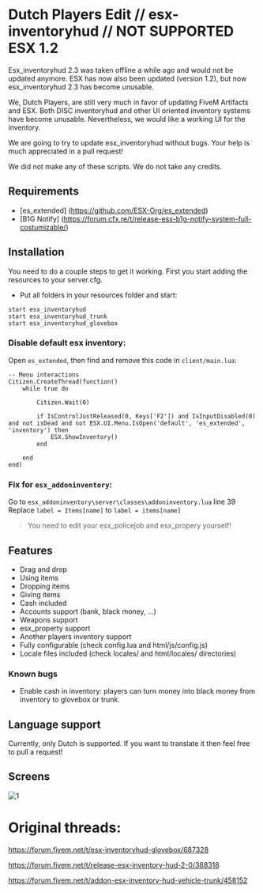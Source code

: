 # Dutch Players Edit // esx-inventoryhud // NOT SUPPORTED ESX 1.2
Esx_inventoryhud 2.3 was taken offline a while ago and would not be updated anymore. ESX has now also been updated (version 1.2), but now esx_inventoryhud 2.3 has become unusable.

We, Dutch Players, are still very much in favor of updating FiveM Artifacts and ESX. Both DISC inventoryhud and other UI oriented inventory systems have become unusable. Nevertheless, we would like a working UI for the inventory.

We are going to try to update esx_inventoryhud without bugs.
Your help is much appreciated in a pull request!

We did not make any of these scripts. We do not take any credits.

## Requirements
- [es_extended] (https://github.com/ESX-Org/es_extended)
- [B1G Notify] (https://forum.cfx.re/t/release-esx-b1g-notify-system-full-costumizable/)

## Installation
You need to do a couple steps to get it working.
First you start adding the resources to your server.cfg.

- Put all folders in your resources folder and start:
```
start esx_inventoryhud
start esx_inventoryhud_trunk
start esx_inventoryhud_glovebox
```

### Disable default esx inventory:

Open `es_extended`, then find and remove this code in `client/main.lua`:
```
-- Menu interactions
Citizen.CreateThread(function()
	while true do

		Citizen.Wait(0)

		if IsControlJustReleased(0, Keys['F2']) and IsInputDisabled(0) and not isDead and not ESX.UI.Menu.IsOpen('default', 'es_extended', 'inventory') then
			ESX.ShowInventory()
		end

	end
end)
```

### Fix for `esx_addoninventory`:

Go to `esx_addoninventory\server\classes\addoninventory.lua` line 39
Replace `label = Items[name]` to `label = items[name]`
    

> You need to edit your esx_policejob and esx_propery yourself!


## Features
- Drag and drop
- Using items
- Dropping items
- Giving items
- Cash included
- Accounts support (bank, black money, ...)
- Weapons support
- esx_property support
- Another players inventory support
- Fully configurable (check config.lua and html/js/config.js)
- Locale files included (check locales/ and html/locales/ directories)

### Known bugs
- Enable cash in inventory: players can turn money into black money from inventory to glovebox or trunk.

## Language support
Currently, only Dutch is supported. If you want to translate it then feel free to pull a request!

## Screens
![1](https://i.imgur.com/eHD01Tl.png)
 
# Original threads: 
https://forum.fivem.net/t/esx-inventoryhud-glovebox/687328

https://forum.fivem.net/t/release-esx-inventory-hud-2-0/388318

https://forum.fivem.net/t/addon-esx-inventory-hud-vehicle-trunk/458152
